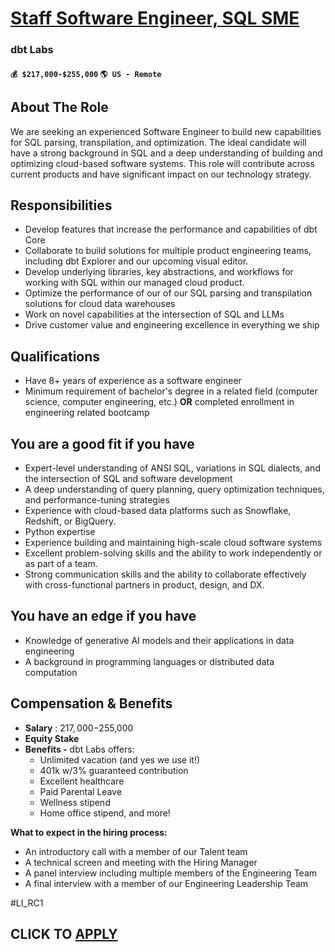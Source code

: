 # [Staff Software Engineer, SQL SME](https://www.remotewlb.com/apply/staff-software-engineer-sql-sme)  
### dbt Labs  
#### `💰 $217,000-$255,000` `🌎 US - Remote`  

## **About The Role**

We are seeking an experienced Software Engineer to build new capabilities for SQL parsing, transpilation, and optimization. The ideal candidate will have a strong background in SQL and a deep understanding of building and optimizing cloud-based software systems. This role will contribute across current products and have significant impact on our technology strategy.

## Responsibilities

  * Develop features that increase the performance and capabilities of dbt Core
  * Collaborate to build solutions for multiple product engineering teams, including dbt Explorer and our upcoming visual editor.
  * Develop underlying libraries, key abstractions, and workflows for working with SQL within our managed cloud product.
  * Optimize the performance of our of our SQL parsing and transpilation solutions for cloud data warehouses
  * Work on novel capabilities at the intersection of SQL and LLMs
  * Drive customer value and engineering excellence in everything we ship

## Qualifications

  * Have 8+ years of experience as a software engineer
  * Minimum requirement of bachelor's degree in a related field (computer science, computer engineering, etc.) **OR** completed enrollment in engineering related bootcamp

## You are a good fit if you have

  * Expert-level understanding of ANSI SQL, variations in SQL dialects, and the intersection of SQL and software development
  * A deep understanding of query planning, query optimization techniques, and performance-tuning strategies
  * Experience with cloud-based data platforms such as Snowflake, Redshift, or BigQuery.
  * Python expertise
  * Experience building and maintaining high-scale cloud software systems
  * Excellent problem-solving skills and the ability to work independently or as part of a team.
  * Strong communication skills and the ability to collaborate effectively with cross-functional partners in product, design, and DX.

## You have an edge if you have

  * Knowledge of generative AI models and their applications in data engineering
  * A background in programming languages or distributed data computation

## Compensation & Benefits

  * **Salary** : $217,000-$255,000
  * **Equity Stake**
  * **Benefits -** dbt Labs offers: 
    * Unlimited vacation (and yes we use it!)
    * 401k w/3% guaranteed contribution
    * Excellent healthcare
    * Paid Parental Leave
    * Wellness stipend
    * Home office stipend, and more!

**What to expect in the hiring process:**

  * An introductory call with a member of our Talent team
  * A technical screen and meeting with the Hiring Manager
  * A panel interview including multiple members of the Engineering Team
  * A final interview with a member of our Engineering Leadership Team

#LI_RC1

  
## CLICK TO [APPLY](https://www.remotewlb.com/apply/staff-software-engineer-sql-sme)

